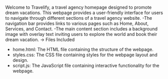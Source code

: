 Welcome to Travelify, a travel agency homepage designed to promote dream vacations.
This webpage provides a user-friendly interface for users to navigate through different sections of a travel agency website.
-The navigation bar provides links to various pages such as Home, About, Services, and Contact.
-The main content section includes a background image with overlay text inviting users to explore the world and book their dream vacation.
-> Files Included
- home.html: The HTML file containing the structure of the webpage.
- styles.css: The CSS file containing styles for the webpage layout and design.
- script.js: The JavaScript file containing interactive functionality for the webpage.
